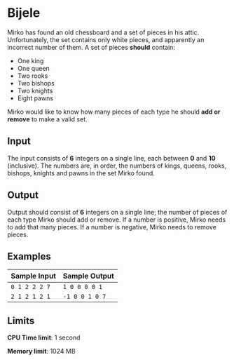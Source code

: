 # Bijele

Mirko has found an old chessboard and a set of pieces in his attic. Unfortunately, the set contains only white pieces, and apparently an incorrect number of them. A set of pieces **should** contain:

* One king
* One queen
* Two rooks
* Two bishops
* Two knights
* Eight pawns

Mirko would like to know how many pieces of each type he should **add or remove** to make a valid set.

## Input

The input consists of **6** integers on a single line, each between **0** and **10** (inclusive). The numbers are, in order, the numbers of kings, queens, rooks, bishops, knights and pawns in the set Mirko found.

## Output

Output should consist of **6** integers on a single line; the number of pieces of each type Mirko should add or remove. If a number is positive, Mirko needs to add that many pieces. If a number is negative, Mirko needs to remove pieces.

## Examples

Sample Input | Sample Output
-|-
`0 1 2 2 2 7` | `1 0 0 0 0 1`
`2 1 2 1 2 1` | `-1 0 0 1 0 7`

## Limits

**CPU Time limit**: 1 second

**Memory limit**: 1024 MB